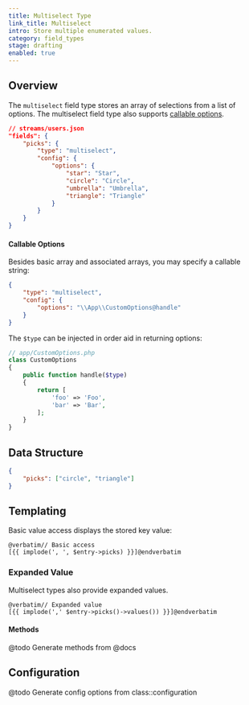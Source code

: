 ```yaml
---
title: Multiselect Type
link_title: Multiselect
intro: Store multiple enumerated values.
category: field_types
stage: drafting
enabled: true
---
```


## Overview

The `multiselect` field type stores an array of selections from a list of options. The multiselect field type also supports [callable options](#callable-options).

```json
// streams/users.json
"fields": {
    "picks": {
        "type": "multiselect",
        "config": {
            "options": {
                "star": "Star",
                "circle": "Circle",
                "umbrella": "Umbrella",
                "triangle": "Triangle"
            }
        }
    }
}
```

#### Callable Options

Besides basic array and associated arrays, you may specify a callable string:

```json
{
    "type": "multiselect",
    "config": {
        "options": "\\App\\CustomOptions@handle"
    }
}
```

The `$type` can be injected in order aid in returning options:

```php
// app/CustomOptions.php
class CustomOptions
{
    public function handle($type)
    {
        return [
            'foo' => 'Foo',
            'bar' => 'Bar',
        ];
    }
}
```

## Data Structure

```json
{
    "picks": ["circle", "triangle"]
}
```

## Templating

Basic value access displays the stored key value:

```blade
@verbatim// Basic access
[{{ implode(', ', $entry->picks) }}]@endverbatim
```

### Expanded Value

Multiselect types also provide expanded values.

```blade
@verbatim// Expanded value
[{{ implode(',' $entry->picks()->values()) }}]@endverbatim
```

#### Methods

@todo Generate methods from @docs

## Configuration

@todo Generate config options from class::configuration
